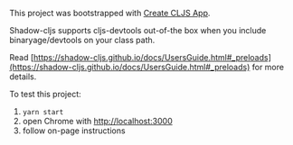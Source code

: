 This project was bootstrapped with [Create CLJS App](https://github.com/filipesilva/create-cljs-app).

Shadow-cljs supports cljs-devtools out-of-the box when you include binaryage/devtools on your class path.

Read [https://shadow-cljs.github.io/docs/UsersGuide.html#_preloads](https://shadow-cljs.github.io/docs/UsersGuide.html#_preloads) for more details.

To test this project:

1. `yarn start`
2. open Chrome with [http://localhost:3000](http://localhost:3000)
3. follow on-page instructions
